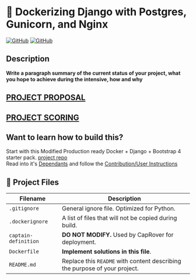 <!-- <p align="center">
<strong style="color: red;">❌&nbsp;&nbsp;&nbsp;&nbsp;&nbsp;STOP: DO NOT CLONE THIS REPO &nbsp;&nbsp;&nbsp;&nbsp;&nbsp;❌</strong>
<br><b>Carefully</b> follow the instructions <a href="Docs/Instructions.md">Here</a> to ensure your contributions are tracked correctly.</p> -->

# 🐳 Dockerizing Django with Postgres, Gunicorn, and Nginx
[![GitHub](https://img.shields.io/github/forks/ChrisBarnes7404/Project_Name.svg?style=flat-square)](https://github.com/ChrisBarnes7404/Project_Name/network)
[![GitHub](https://img.shields.io/github/issues/ChrisBarnes7404/Project_name.svg?style=flat-square)](https://github.com/ChrisBarnes7404/Project_Name/issues)

## Description

**Write a paragraph summary of the current status of your project, what you hope to achieve during the intensive, how and why**

## [PROJECT PROPOSAL](Docs/Proposal.md)
## [PROJECT SCORING](Docs/Rubirc-Scoring.md)
<!-- ## [TDD APPROACH](Docs/tdd.md) -->

<!-- ![image](/staticfiles/img/README.jpeg) -->

## Want to learn how to build this?

Start with this Modified Production ready Docker + Django + Bootstrap 4 starter pack. [project repo](https://github.com/ChrisBarnes7404/Docker-Django-Template)
<br>Read into it's [Dependants](Docs/Dependants.md) and follow the [Contribution/User Instructions](Docs/Instructions.md)

## 📂 Project Files

| Filename | Description |
| -------- | ----------- |
| `.gitignore` | General ignore file. Optimized for Python. |
| `.dockerignore` | A list of files that will not be copied during build. |
| `captain-definition` | **DO NOT MODIFY.** Used by CapRover for deployment. |
| `Dockerfile` | **Implement solutions in this file**. |
| `README.md` | Replace this `README` with content describing the purpose of your project. |
